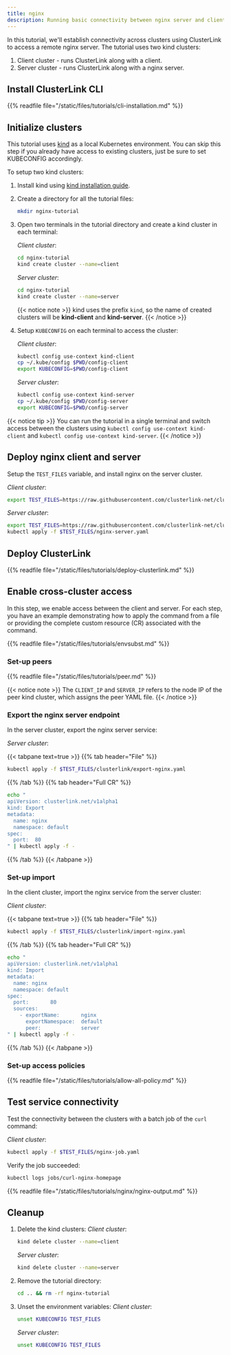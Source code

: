 ```yaml
---
title: nginx
description: Running basic connectivity between nginx server and client across two clusters using ClusterLink.
---
```


In this tutorial, we'll establish connectivity across clusters using ClusterLink to access a remote nginx server.
The tutorial uses two kind clusters:

1) Client cluster - runs ClusterLink along with a client.
2) Server cluster - runs ClusterLink along with a nginx server.

## Install ClusterLink CLI

{{% readfile file="/static/files/tutorials/cli-installation.md" %}}

## Initialize clusters

This tutorial uses [kind][] as a local Kubernetes environment.
 You can skip this step if you already have access to existing clusters, just be sure to
 set KUBECONFIG accordingly.

To setup two kind clusters:

1. Install kind using [kind installation guide][].
1. Create a directory for all the tutorial files:

    ```sh
    mkdir nginx-tutorial
    ```

1. Open two terminals in the tutorial directory and create a kind cluster in each terminal:

    *Client cluster*:

    ```sh
    cd nginx-tutorial
    kind create cluster --name=client
    ```

    *Server cluster*:

    ```sh
    cd nginx-tutorial
    kind create cluster --name=server
    ```

   {{< notice note >}}
   kind uses the prefix `kind`, so the name of created clusters will be **kind-client** and **kind-server**.
   {{< /notice >}}

1. Setup `KUBECONFIG` on each terminal to access the cluster:

    *Client cluster*:

    ```sh
    kubectl config use-context kind-client
    cp ~/.kube/config $PWD/config-client
    export KUBECONFIG=$PWD/config-client
    ```

    *Server cluster*:

    ```sh
    kubectl config use-context kind-server
    cp ~/.kube/config $PWD/config-server
    export KUBECONFIG=$PWD/config-server
    ```

{{< notice tip >}}
You can run the tutorial in a single terminal and switch access between the clusters
using `kubectl config use-context kind-client` and `kubectl config use-context kind-server`.
{{< /notice >}}

## Deploy nginx client and server

Setup the ```TEST_FILES``` variable, and install nginx on the server cluster.

*Client cluster*:

```sh
export TEST_FILES=https://raw.githubusercontent.com/clusterlink-net/clusterlink/main/demos/nginx/testdata
```

*Server cluster*:

```sh
export TEST_FILES=https://raw.githubusercontent.com/clusterlink-net/clusterlink/main/demos/nginx/testdata
kubectl apply -f $TEST_FILES/nginx-server.yaml
```

## Deploy ClusterLink

{{% readfile file="/static/files/tutorials/deploy-clusterlink.md" %}}

## Enable cross-cluster access

In this step, we enable access between the client and server.
 For each step, you have an example demonstrating how to apply the command from a
 file or providing the complete custom resource (CR) associated with the command.

{{% readfile file="/static/files/tutorials/envsubst.md" %}}

### Set-up peers

{{% readfile file="/static/files/tutorials/peer.md" %}}

{{< notice note >}}
The `CLIENT_IP` and `SERVER_IP` refers to the node IP of the peer kind cluster, which assigns the peer YAML file.
{{< /notice >}}

### Export the nginx server endpoint

In the server cluster, export the nginx server service:

*Server cluster*:

{{< tabpane text=true >}}
{{% tab header="File" %}}

```sh
kubectl apply -f $TEST_FILES/clusterlink/export-nginx.yaml
```

{{% /tab %}}
{{% tab header="Full CR" %}}

```sh
echo "
apiVersion: clusterlink.net/v1alpha1
kind: Export
metadata:
  name: nginx
  namespace: default
spec:
  port:  80
" | kubectl apply -f -
```

{{% /tab %}}
{{< /tabpane >}}

### Set-up import

In the client cluster, import the nginx service from the server cluster:

*Client cluster*:

{{< tabpane text=true >}}
{{% tab header="File" %}}

```sh
kubectl apply -f $TEST_FILES/clusterlink/import-nginx.yaml
```

{{% /tab %}}
{{% tab header="Full CR" %}}

```sh
echo "
apiVersion: clusterlink.net/v1alpha1
kind: Import
metadata:
  name: nginx
  namespace: default
spec:
  port:       80
  sources:
    - exportName:       nginx
      exportNamespace:  default
      peer:             server
" | kubectl apply -f -
```

{{% /tab %}}
{{< /tabpane >}}

### Set-up access policies

{{% readfile file="/static/files/tutorials/allow-all-policy.md" %}}

## Test service connectivity

Test the connectivity between the clusters with a batch job of the ```curl``` command:

*Client cluster*:

```sh
kubectl apply -f $TEST_FILES/nginx-job.yaml
```

Verify the job succeeded:

```sh
kubectl logs jobs/curl-nginx-homepage
```

{{% readfile file="/static/files/tutorials/nginx/nginx-output.md" %}}

## Cleanup

1. Delete the kind clusters:
    *Client cluster*:

    ```sh
    kind delete cluster --name=client
    ```

    *Server cluster*:

    ```sh
    kind delete cluster --name=server
    ```

1. Remove the tutorial directory:

    ```sh
    cd .. && rm -rf nginx-tutorial
    ```

1. Unset the environment variables:
    *Client cluster*:

    ```sh
    unset KUBECONFIG TEST_FILES
    ```

    *Server cluster*:

    ```sh
    unset KUBECONFIG TEST_FILES
    ```

[kind]: https://kind.sigs.k8s.io/
[kind installation guide]: https://kind.sigs.k8s.io/docs/user/quick-start
